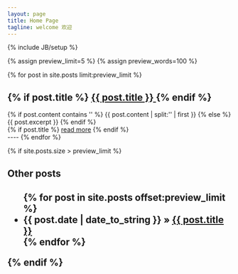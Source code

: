 ```yaml
---
layout: page
title: Home Page
tagline: welcome 欢迎
---
```


{% include JB/setup %}

{% assign preview_limit=5 %}
{% assign preview_words=100 %}

{% for post in site.posts limit:preview_limit %}
<div class="blog-index">  
    <h2 class="entry-title">
        {% if post.title %}
            <a href="{{ root_url }}{{ post.url }}">{{ post.title }} </a>
        {% endif %}
    </h2>
<div class="entry-content">
    {% if post.content contains '<!--more-->' %}
        {{ post.content | split:'<!--more-->' | first }}
    {% else %}
        {{ post.excerpt }}
    {% endif %}
</div>
    {% if post.title %}
        <a href="{{ root_url }}{{ post.url }}">read more</a>
    {% endif %}
</div>
----
{% endfor %}

{% if site.posts.size > preview_limit %}
<h2> Other posts <h2>
<ul class="posts">
  {% for post in site.posts offset:preview_limit %}
    <li><span>{{ post.date | date_to_string }}</span> &raquo; <a href="{{ BASE_PATH }}{{ post.url }}">{{ post.title }}</a></li>
  {% endfor %}
</ul>
{% endif %}

